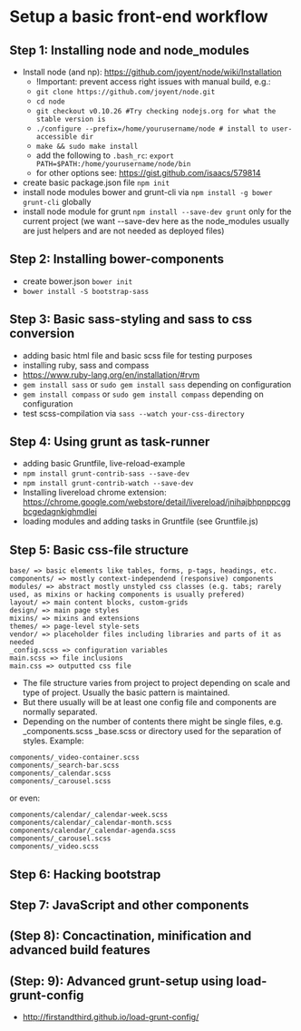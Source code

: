 # Setup a basic front-end workflow

## Step 1: Installing node and node_modules
* Install node (and np): https://github.com/joyent/node/wiki/Installation
	* !Important: prevent access right issues with manual build, e.g.:
  * ```git clone https://github.com/joyent/node.git```
  * ```cd node```
  * ```git checkout v0.10.26 #Try checking nodejs.org for what the stable version is```
  * ```./configure --prefix=/home/yourusername/node # install to user-accessible dir```
  * ```make && sudo make install```
  *  add the following to ```.bash_rc```: ```export PATH=$PATH:/home/yourusername/node/bin```
	* for other options see: https://gist.github.com/isaacs/579814
* create basic package.json file ```npm init```
* install node modules bower and grunt-cli via ```npm install -g bower grunt-cli``` globally 
* install node module for grunt ```npm install --save-dev grunt``` only for the current project (we want --save-dev here as the node_modules usually are just helpers and are not needed as deployed files)

## Step 2: Installing bower-components
* create bower.json ```bower init```
* ```bower install -S bootstrap-sass```

## Step 3: Basic sass-styling and sass to css conversion
* adding basic html file and basic scss file for testing purposes
* installing ruby, sass and compass
 * https://www.ruby-lang.org/en/installation/#rvm
 * ```gem install sass``` or ```sudo gem install sass``` depending on configuration
 * ```gem install compass``` or ```sudo gem install compass``` depending on configuration
*  test scss-compilation via ```sass --watch your-css-directory```

## Step 4: Using grunt as task-runner
* adding basic Gruntfile, live-reload-example
 * ```npm install grunt-contrib-sass --save-dev```
 * ```npm install grunt-contrib-watch --save-dev```
 * Installing livereload chrome extension: https://chrome.google.com/webstore/detail/livereload/jnihajbhpnppcggbcgedagnkighmdlei
 * loading modules and adding tasks in Gruntfile (see Gruntfile.js)

## Step 5: Basic css-file structure
```
base/ => basic elements like tables, forms, p-tags, headings, etc.
components/ => mostly context-independend (responsive) components
modules/ => abstract mostly unstyled css classes (e.g. tabs; rarely used, as mixins or hacking components is usually prefered)
layout/ => main content blocks, custom-grids
design/ => main page styles
mixins/ => mixins and extensions
themes/ => page-level style-sets
vendor/ => placeholder files including libraries and parts of it as needed
_config.scss => configuration variables
main.scss => file inclusions
main.css => outputted css file
```
* The file structure varies from project to project depending on scale and type of project. Usually the basic pattern is maintained. 
* But there usually will be at least one config file and components are normally separated.
* Depending on the number of contents there might be single files, e.g. _components.scss _base.scss or directory used for the separation of styles. Example:

```
components/_video-container.scss 
components/_search-bar.scss 
components/_calendar.scss 
components/_carousel.scss 
```

or even:
```
components/calendar/_calendar-week.scss 
components/calendar/_calendar-month.scss 
components/calendar/_calendar-agenda.scss 
components/_carousel.scss
components/_video.scss 

```


## Step 6: Hacking bootstrap

## Step 7: JavaScript and other components

## (Step 8): Concactination, minification and advanced build features

## (Step: 9): Advanced grunt-setup using load-grunt-config
* http://firstandthird.github.io/load-grunt-config/
